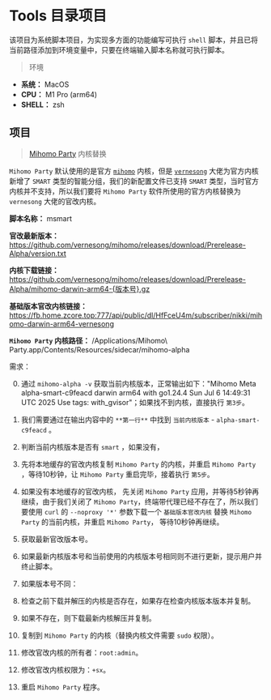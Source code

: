 # Tools 目录项目

该项目为系统脚本项目，为实现多方面的功能编写可执行 `shell` 脚本，并且已将当前路径添加到环境变量中，只要在终端输入脚本名称就可执行脚本。

> 环境

- **系统：** MacOS
- **CPU：** M1 Pro (arm64)
- **SHELL：** zsh

## 项目

> [Mihomo Party](https://github.com/mihomo-party-org/mihomo-party) 内核替换

`Mihomo Party` 默认使用的是官方 [`mihomo`](https://github.com/MetaCubeX/mihomo) 内核，但是 [`vernesong`](https://github.com/vernesong/mihomo) 大佬为官方内核新增了 `SMART` 类型的智能分组，我们的新配置文件已支持 `SMART` 类型，当时官方内核并不支持，所以我们要将 `Mihomo Party` 软件所使用的官方内核替换为 `vernesong` 大佬的官改内核。

**脚本名称：** msmart

**官改最新版本：** <https://github.com/vernesong/mihomo/releases/download/Prerelease-Alpha/version.txt>

**内核下载链接：** <https://github.com/vernesong/mihomo/releases/download/Prerelease-Alpha/mihomo-darwin-arm64-{版本号}.gz>

**基础版本官改内核链接：** <https://fb.home.zcore.top:777/api/public/dl/HfFceU4m/subscriber/nikki/mihomo-darwin-arm64-vernesong>

**`Mihomo Party` 内核路径：** /Applications/Mihomo\ Party.app/Contents/Resources/sidecar/mihomo-alpha

需求：

0. 通过 `mihomo-alpha -v` 获取当前内核版本，正常输出如下："Mihomo Meta alpha-smart-c9feacd darwin arm64 with go1.24.4 Sun Jul  6 14:49:31 UTC 2025
Use tags: with_gvisor"；如果找不到内核，直接执行 `第3步`。

1. 我们需要通过在输出内容中的 `**第一行**` 中找到 `当前内核版本` - `alpha-smart-c9feacd` 。
2. 判断当前内核版本是否有 `smart` ，如果没有，
3. 先将本地缓存的官改内核复制 `Mihomo Party` 的内核，并重启 `Mihomo Party` ，等待10秒钟，让 `Mihomo Party` 重启完毕，接着执行 `第5步`。
4. 如果没有本地缓存的官改内核， 先关闭 `Mihomo Party` 应用，并等待5秒钟再继续，由于我们关闭了 `Mihomo Party`，终端带代理已经不存在了，所以我们要使用 `curl` 的 `--noproxy '*'` 参数下载一个 `基础版本官改内核` 替换 `Mihomo Party` 的当前内核，并重启 `Mihomo Party`， 等待10秒钟再继续。
5. 获取最新官改版本号。
6. 如果最新内核版本号和当前使用的内核版本号相同则不进行更新，提示用户并终止脚本。
7. 如果版本号不同：
8. 检查之前下载并解压的内核是否存在，如果存在检查内核版本版本并复制。
9. 如果不存在，则下载最新内核解压并复制。
10. 复制到 `Mihomo Party` 的内核（替换内核文件需要 `sudo` 权限）。
11. 修改官改内核的所有者：`root:admin`。
12. 修改官改内核权限为：`+sx`。
13. 重启 `Mihomo Party` 程序。
